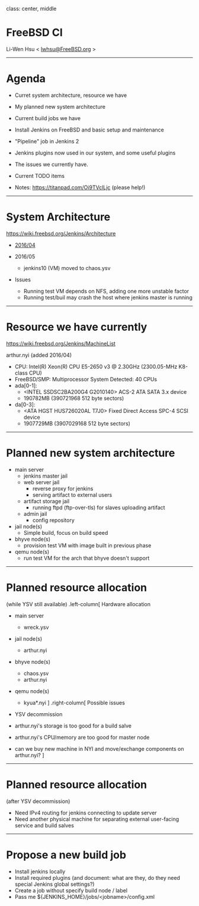 class: center, middle

# FreeBSD CI

Li-Wen Hsu &lt; lwhsu@FreeBSD.org &gt;

---
# Agenda

- Curret system architecture, resource we have
- My planned new system architecture
- Current build jobs we have
- Install Jenkins on FreeBSD and basic setup and maintenance
- "Pipeline" job in Jenkins 2
- Jenkins plugins now used in our system, and some useful plugins
- The issues we currently have.
- Current TODO items


- Notes: https://titanpad.com/Oi9TVclLjc (please help!)

---
# System Architecture

https://wiki.freebsd.org/Jenkins/Architecture

- [2016/04](https://wiki.freebsd.org/Jenkins/Architecture?action=AttachFile&do=get&target=jenkins_freebsd_org-now.png)
- 2016/05
  - jenkins10 (VM) moved to chaos.ysv

- Issues
  - Running test VM depends on NFS, adding one more unstable factor
  - Running test/buil may crash the host where jenkins master is running

---
# Resource we have currently

https://wiki.freebsd.org/Jenkins/MachineList

arthur.nyi (added 2016/04)
- CPU: Intel(R) Xeon(R) CPU E5-2650 v3 @ 2.30GHz (2300.05-MHz K8-class CPU)
- FreeBSD/SMP: Multiprocessor System Detected: 40 CPUs
- ada[0-1]:
  - &lt;INTEL SSDSC2BA200G4 G2010140&gt; ACS-2 ATA SATA 3.x device
  - 190782MB (390721968 512 byte sectors)
- da[0-3]:
  - &lt;ATA HGST HUS726020AL T7J0&gt; Fixed Direct Access SPC-4 SCSI device
  - 1907729MB (3907029168 512 byte sectors)

---
# Planned new system architecture
- main server
  - jenkins master jail
  - web server jail
      - reverse proxy for jenkins
      - serving artifact to external users
  - artifact storage jail
      - running ftpd (ftp-over-tls) for slaves uploading artifact
  - admin jail
      - config repository
- jail node(s)
  - Simple build, focus on build speed
- bhyve node(s)
  - provision test VM with image built in previous phase
- qemu node(s)
  - run test VM for the arch that bhyve doesn't support

---
# Planned resource allocation
(while YSV still available)
.left-column[
Hardware allocation
- main server
  - wreck.ysv
- jail node(s)
  - arthur.nyi
- bhyve node(s)
  - chaos.ysv
  - arthur.nyi
- qemu node(s)
  - kyua*.nyi
]
.right-column[
Possible issues
- YSV decommission
- arthur.nyi's storage is too good for a build salve
- arthur.nyi's CPU/memory are too good for master node


- can we buy new machine in NYI and move/exchange components on arthur.nyi?
]

---
# Planned resource allocation
(after YSV decommission)
- Need IPv4 routing for jenkins connecting to update server
- Need another physical machine for separating external user-facing service and build salves

---
# Propose a new build job
- Install jenkins locally
- Install required plugins (and document: what are they, do they need special Jenkins global settings?)
- Create a job without specify build node / label
- Pass me ${JENKINS_HOME}/jobs/&lt;jobname&gt;/config.xml
